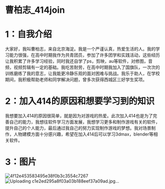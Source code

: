 # 曹柏志_414join
# 1：自我介绍
大家好，我叫曹柏志，来自北京海淀。我是一个严谨认真，热爱生活的人。我的学习能力很强，在高中时期我作为共青团员，参加了许多团学和实践活动，这些经历让我积累了许多学习经验，同时我还自学了ps，剪映，au等软件，对修图，音频，视频剪辑有一定的基础。我吃苦耐劳，在高中时期我加入了国旗队，一次次的训练磨练了我的意志，让我能更冷静乐观的面对困难与挑战。我乐于助人，在学校期间，我积极帮助老师和同学解决问题，曾多次获得西城区三好学生奖项。
# 2：加入414的原因和想要学习到的知识
我想要加入414的原因很简单，就是因为对游戏的热爱。此次加入414也是为了完善自己的能力，我想往软件学习方面发展，我想学习更多和制作游戏有关的软件，提升自己的个人能力，最后通过我自己的努力实现制作游戏的梦想。我对场景制作，人物建模方面十分感兴趣，希望在加入414后可以学习3dmax，blender等相关软件。
# 3：图片
![4f12e453583495e38f0b3c3554c7267](https://github.com/Yozorawo/CaoBaiZhi_414join/assets/146621057/34fa1c2b-6e26-48c2-a5a2-ce572cd9ce31)
![Uploading c1e2ed295a8f03a03b188eef37a09ad.jpg…]()





